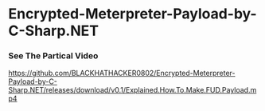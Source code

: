 # Encrypted-Meterpreter-Payload-by-C-Sharp.NET
### See The Partical Video 
https://github.com/BLACKHATHACKER0802/Encrypted-Meterpreter-Payload-by-C-Sharp.NET/releases/download/v0.1/Explained.How.To.Make.FUD.Payload.mp4
